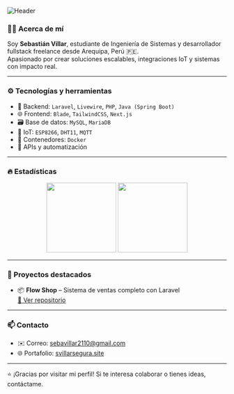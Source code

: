 ![Header](https://capsule-render.vercel.app/api?type=waving&color=gradient&height=200&section=header&text=Hola,%20soy%20Sebastian%20Villar&fontSize=35&fontColor=ffffff)

### 👨‍💻 Acerca de mí

Soy **Sebastián Villar**, estudiante de Ingeniería de Sistemas y desarrollador fullstack freelance desde Arequipa, Perú 🇵🇪.  
Apasionado por crear soluciones escalables, integraciones IoT y sistemas con impacto real.

---

### ⚙️ Tecnologías y herramientas

- 🧠 Backend: `Laravel`, `Livewire`, `PHP`, `Java (Spring Boot)`
- 🌐 Frontend: `Blade`, `TailwindCSS`, `Next.js`
- 🗃️ Base de datos: `MySQL`, `MariaDB`
- 📡 IoT: `ESP8266`, `DHT11`, `MQTT`
- 🐳 Contenedores: `Docker`
- 🔐 APIs y automatización

---

### 🔥 Estadísticas

<div align="center">
  <img src="https://github-readme-stats.vercel.app/api?username=Sebastian609&show_icons=true&theme=tokyonight" height="160"/>
  <img src="https://github-readme-stats.vercel.app/api/top-langs/?username=Sebastian609&layout=compact&theme=tokyonight" height="160"/>
</div>

---

### 🧪 Proyectos destacados

- 📦 **Flow Shop** – Sistema de ventas completo con Laravel  
  [🔗 Ver repositorio](https://github.com/Sebastian609/FLOW-SHOP)

---

### 📫 Contacto

- ✉️ Correo: [sebavillar2110@gmail.com](mailto:sebavillar2110@gmail.com)
- 🌐 Portafolio: [svillarsegura.site](https://svillarsegura.site)

---

⭐ ¡Gracias por visitar mi perfil! Si te interesa colaborar o tienes ideas, contáctame.
